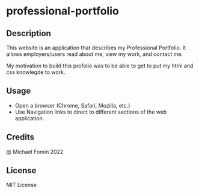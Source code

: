 # professional-portfolio

## Description

This website is an application that describes my Professional Portfolio. It allows employers/users read about me, view my work, and contact me.

My motivation to build this profolio was to be able to get to put my html and css knowlegde to work.

## Usage 

 * Open a browser (Chrome, Safari, Mozilla, etc.) 
 * Use Navigation links to direct to different sections of the web application.


## Credits

 @ Michael Fomin 2022

## License 

MIT License
